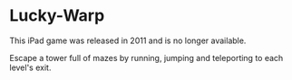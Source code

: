 # Lucky-Warp
This iPad game was released in 2011 and is no longer available. 

Escape a tower full of mazes by running, jumping and teleporting to each level's exit.
